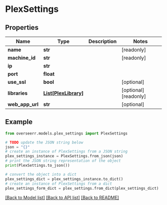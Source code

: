 # PlexSettings


## Properties

Name | Type | Description | Notes
------------ | ------------- | ------------- | -------------
**name** | **str** |  | [readonly] 
**machine_id** | **str** |  | [readonly] 
**ip** | **str** |  | 
**port** | **float** |  | 
**use_ssl** | **bool** |  | [optional] 
**libraries** | [**List[PlexLibrary]**](PlexLibrary.md) |  | [optional] [readonly] 
**web_app_url** | **str** |  | [optional] 

## Example

```python
from overseerr.models.plex_settings import PlexSettings

# TODO update the JSON string below
json = "{}"
# create an instance of PlexSettings from a JSON string
plex_settings_instance = PlexSettings.from_json(json)
# print the JSON string representation of the object
print(PlexSettings.to_json())

# convert the object into a dict
plex_settings_dict = plex_settings_instance.to_dict()
# create an instance of PlexSettings from a dict
plex_settings_form_dict = plex_settings.from_dict(plex_settings_dict)
```
[[Back to Model list]](../README.md#documentation-for-models) [[Back to API list]](../README.md#documentation-for-api-endpoints) [[Back to README]](../README.md)


